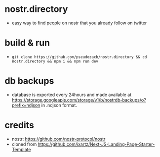 # nostr.directory
* easy way to find people on nostr that you already follow on twitter

# build & run 
* `git clone https://github.com/pseudozach/nostr.directory && cd nostr.directory && npm i && npm run dev`  

# db backups
* database is exported every 24hours and made available at https://storage.googleapis.com/storage/v1/b/nostrdb-backups/o?prefix=ndjson in .ndjson format.

# credits
* nostr: https://github.com/nostr-protocol/nostr
* cloned from https://github.com/ixartz/Next-JS-Landing-Page-Starter-Template